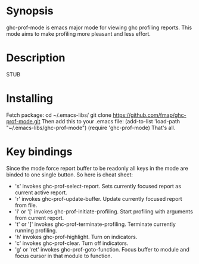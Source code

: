 # Synopsis

ghc-prof-mode is emacs major mode for viewing ghc profiling reports. This mode aims to make profiling more pleasant and less effort.

# Description

STUB

# Installing

Fetch package:
  cd ~/.emacs-libs/
  git clone https://github.com/fmap/ghc-prof-mode.git
Then add this to your .emacs file:
  (add-to-list 'load-path "~/.emacs-libs/ghc-prof-mode")
  (require 'ghc-prof-mode)
That's all.

# Key bindings 

Since the mode force report buffer to be readonly all keys in the mode are binded to one single button. So here is cheat sheet:

* 's' invokes ghc-prof-select-report. Sets currently focused report as current active report. 
* 'r' invokes ghc-prof-update-buffer. Update currently focused report from file.
* 'i' or '[' invokes ghc-prof-initiate-profiling. Start profiling with arguments from current report.
* 't' or ']' invokes ghc-prof-terminate-profiling. Terminate currently running profiling.
* 'h' invokes ghc-prof-highlight. Turn on indicators. 
* 'c' invokes ghc-prof-clear. Turn off indicators.
* 'g' or 'ret'  invokes ghc-prof-goto-function. Focus buffer to module and focus cursor in that module to function.
